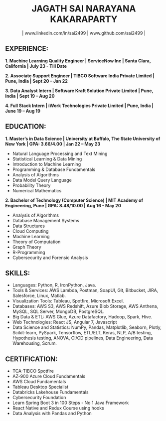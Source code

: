 <div align="center"><h1>JAGATH SAI NARAYANA KAKARAPARTY</h1></div>

<div align="center">| www.linkedin.com/in/sai2499 | www.github.com/sai2499 |</div>

## EXPERIENCE: 
**1. Machine Learning Quality Engineer | ServiceNow Inc | Santa Clara, California | July 23 - Till Date**

**2. Associate Support Engineer | TIBCO Software India Private Limited | Pune, India | Sept 20 – Jan 22**

**3. Data Analyst Intern | Software Kraft Solution Private Limited | Pune, India | Sept 19 – Aug 20**

**4. Full Stack Intern | iWork Technologies Private Limited | Pune, India | June 19 – Aug 19**

## EDUCATION:
**1. Master’s in Data Science | University at Buffalo, The State University of New York | GPA: 3.66/4.00 | Jan 22 – May 23**
   - Natural Language Processing and Text Mining
   - Statistical Learning & Data Mining
   - Introduction to Machine Learning 
   - Programming & Database Fundamentals
   - Analysis of Algorithms
   - Data Model Query Language
   - Probability Theory
   - Numerical Mathematics

**2. Bachelor of Technology (Computer Science) | MIT Academy of Engineering, Pune | GPA: 8.48/10.00 | Aug 16 - May 20**
   - Analysis of Algorithms
   - Database Management Systems
   - Data Structures
   - Cloud Computing
   - Machine Learning
   - Theory of Computation
   - Graph Theory
   - R-Programming
   - Cybersecurity and Forensic Analysis
   
## SKILLS:
   - Languages: Python, R, IronPython, Java.
   - Tools & Services: AWS Lambda, Postman, SoapUI, Git, Bitbucket, JIRA, Salesforce, Linux, Matlab.
   - Visualization Tools: Tableau, Spotfire, Microsoft Excel.
   - Databases: AWS S3, AWS Redshift, Azure Blob Storage, AWS Anthena, MySQL, SQL Server, MongoDB, PostgreSQL.
   - Big Data & ETL: AWS Glue, Azure Datafactory, Hadoop, Spark, Hive.
   - Web Technologies: React JS, Angular 7, Javascript
   - Data Science and Statistics: NumPy, Pandas, Matplotlib, Seaborn, Plotly, Scikit-learn, PySpark, Tensorflow, ETL/ELT, Keras, NLP, A/B
     testing, Hypothesis testing, ANOVA, CI/CD pipelines, Data Engineering, Data Warehousing, Scrum.

## CERTIFICATION:
  - TCA-TIBCO Spotfire
  - AZ-900 Azure Cloud Fundamentals
  - AWS Cloud Fundamentals
  - Tableau Desktop Specialist
  - Databricks Lakehouse Fundamentals
  - Cybersecurity Foundation
  - Learn Spring Boot 3 in 100 Steps - No 1 Java Framework
  - React Native and Redux Course using hooks
  - Data Analysis with Pandas and Python
